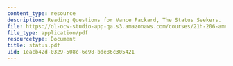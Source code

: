 ```yaml
---
content_type: resource
description: Reading Questions for Vance Packard, The Status Seekers.
file: https://ol-ocw-studio-app-qa.s3.amazonaws.com/courses/21h-206-american-consumer-culture-fall-2007/1eacb42d0329508c6c98bde86c305421_status.pdf
file_type: application/pdf
resourcetype: Document
title: status.pdf
uid: 1eacb42d-0329-508c-6c98-bde86c305421
---
```

